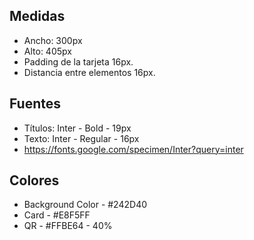 ## Medidas

- Ancho: 300px
- Alto: 405px
- Padding de la tarjeta 16px.
- Distancia entre elementos 16px.

## Fuentes

- Títulos: Inter - Bold - 19px
- Texto: Inter - Regular - 16px
- https://fonts.google.com/specimen/Inter?query=inter

## Colores

- Background Color - #242D40
- Card - #E8F5FF
- QR - #FFBE64 - 40%
